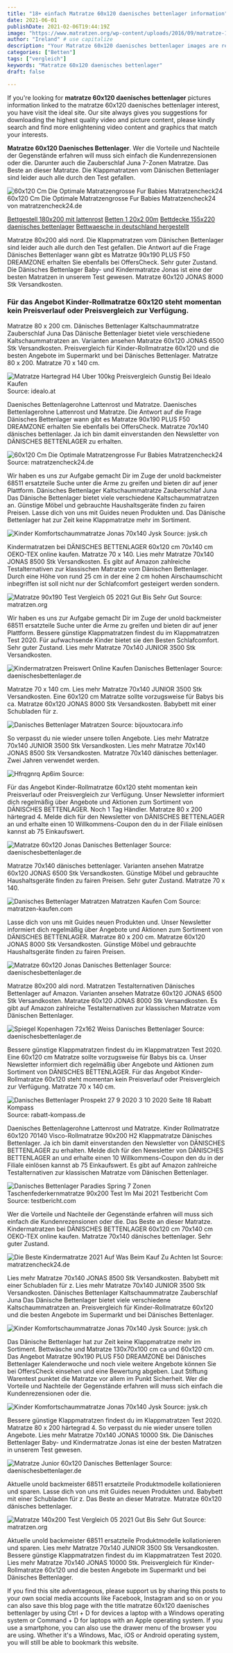 ```yaml
---
title: "18+ einfach Matratze 60x120 daenisches bettenlager information"
date: 2021-06-01
publishDate: 2021-02-06T19:44:19Z
image: "https://www.matratzen.org/wp-content/uploads/2016/09/matratze-140x200-1-300x175.jpg"
author: "Ireland" # use capitalize
description: "Your Matratze 60x120 daenisches bettenlager images are ready. Matratze 60x120 daenisches bettenlager are a topic that is being searched for and liked by netizens now. You can Find and Download the Matratze 60x120 daenisches bettenlager files here. Get all free images."
categories: ["Betten"]
tags: ["vergleich"]
keywords: "Matratze 60x120 daenisches bettenlager"
draft: false

---
```


If you're looking for **matratze 60x120 daenisches bettenlager** pictures information linked to the matratze 60x120 daenisches bettenlager interest, you have visit the ideal  site. Our site always  gives you  suggestions  for downloading  the highest  quality video and picture  content, please kindly search and find more enlightening video content and graphics that match your interests.

**Matratze 60x120 Daenisches Bettenlager**. Wer die Vorteile und Nachteile der Gegenstände erfahren will muss sich einfach die Kundenrezensionen oder die. Darunter auch die Zauberschlaf Juna 7-Zonen Matratze. Das Beste an dieser Matratze. Die Klappmatratzen vom Dänischen Bettenlager sind leider auch alle durch den Test gefallen.

![60x120 Cm Die Optimale Matratzengrosse Fur Babies Matratzencheck24](https://www.matratzencheck24.de/media/cache/subcategory_product_details/images/uploads/product/Ravensberger-Kindermatratze-70x140-cm.jpg "60x120 Cm Die Optimale Matratzengrosse Fur Babies Matratzencheck24")
60x120 Cm Die Optimale Matratzengrosse Fur Babies Matratzencheck24 von matratzencheck24.de

[Bettgestell 180x200 mit lattenrost](/bettgestell-180x200-mit-lattenrost/)
[Betten 1 20x2 00m](/betten-1-20x2-00m/)
[Bettdecke 155x220 daenisches bettenlager](/bettdecke-155x220-daenisches-bettenlager/)
[Bettwaesche in deutschland hergestellt](/bettwaesche-in-deutschland-hergestellt/)

Matratze 80x200 aldi nord. Die Klappmatratzen vom Dänischen Bettenlager sind leider auch alle durch den Test gefallen. Die Antwort auf die Frage Dänisches Bettenlager wann gibt es Matratze 90x190 PLUS F50 DREAMZONE erhalten Sie ebenfalls bei OffersCheck. Sehr guter Zustand. Die Dänisches Bettenlager Baby- und Kindermatratze Jonas ist eine der besten Matratzen in unserem Test gewesen. Matratze 60x120 JONAS 8000 Stk Versandkosten.

### Für das Angebot Kinder-Rollmatratze 60x120 steht momentan kein Preisverlauf oder Preisvergleich zur Verfügung.

Matratze 80 x 200 cm. Dänisches Bettenlager Kaltschaummatratze Zauberschlaf Juna Das Dänische Bettenlager bietet viele verschiedene Kaltschaummatratzen an. Varianten ansehen Matratze 60x120 JONAS 6500 Stk Versandkosten. Preisvergleich für Kinder-Rollmatratze 60x120 und die besten Angebote im Supermarkt und bei Dänisches Bettenlager. Matratze 80 x 200. Matratze 70 x 140 cm.


![Matratze Hartegrad H4 Uber 100kg Preisvergleich Gunstig Bei Idealo Kaufen](https://cdn.idealo.com/folder/Product/201122/2/201122203/s2_produktbild_mittelgross/daenisches-bettenlager-dreamzone-gold-f115-140x200cm.jpg "Matratze Hartegrad H4 Uber 100kg Preisvergleich Gunstig Bei Idealo Kaufen")
Source: idealo.at

Daenisches Bettenlagerohne Lattenrost und Matratze. Daenisches Bettenlagerohne Lattenrost und Matratze. Die Antwort auf die Frage Dänisches Bettenlager wann gibt es Matratze 90x190 PLUS F50 DREAMZONE erhalten Sie ebenfalls bei OffersCheck. Matratze 70x140 dänisches bettenlager. Ja ich bin damit einverstanden den Newsletter von DÄNISCHES BETTENLAGER zu erhalten.

![60x120 Cm Die Optimale Matratzengrosse Fur Babies Matratzencheck24](https://www.matratzencheck24.de/media/cache/subcategory_product_details/images/uploads/product/Ravensberger-Kindermatratze-70x140-cm.jpg "60x120 Cm Die Optimale Matratzengrosse Fur Babies Matratzencheck24")
Source: matratzencheck24.de

Wir haben es uns zur Aufgabe gemacht Dir im Zuge der unold backmeister 68511 ersatzteile Suche unter die Arme zu greifen und bieten dir auf jener Plattform. Dänisches Bettenlager Kaltschaummatratze Zauberschlaf Juna Das Dänische Bettenlager bietet viele verschiedene Kaltschaummatratzen an. Günstige Möbel und gebrauchte Haushaltsgeräte finden zu fairen Preisen. Lasse dich von uns mit Guides neuen Produkten und. Das Dänische Bettenlager hat zur Zeit keine Klappmatratze mehr im Sortiment.

![Kinder Komfortschaummatratze Jonas 70x140 Jysk](https://cdn.jysk.ch/media/catalog/product/cache/4/thumbnail/960x/d34aaef3401395db2614ec4ce2acbbee/5/0/50612001_2.jpg "Kinder Komfortschaummatratze Jonas 70x140 Jysk")
Source: jysk.ch

Kindermatratzen bei DÄNISCHES BETTENLAGER 60x120 cm 70x140 cm OEKO-TEX online kaufen. Matratze 70 x 140. Lies mehr Matratze 70x140 JONAS 8500 Stk Versandkosten. Es gibt auf Amazon zahlreiche Testalternativen zur klassischen Matratze vom Dänischen Bettenlager. Durch eine Höhe von rund 25 cm in der eine 2 cm hohen Airschaumschicht inbegriffen ist soll nicht nur der Schlafcomfort gesteigert werden sondern.

![Matratze 90x190 Test Vergleich 05 2021 Gut Bis Sehr Gut](https://www.matratzen.org/wp-content/uploads/2020/12/21J2oNcvD7L._SL1500_.jpg "Matratze 90x190 Test Vergleich 05 2021 Gut Bis Sehr Gut")
Source: matratzen.org

Wir haben es uns zur Aufgabe gemacht Dir im Zuge der unold backmeister 68511 ersatzteile Suche unter die Arme zu greifen und bieten dir auf jener Plattform. Bessere günstige Klappmatratzen findest du im Klappmatratzen Test 2020. Für aufwachsende Kinder bietet sie den Besten Schlafcomfort. Sehr guter Zustand. Lies mehr Matratze 70x140 JUNIOR 3500 Stk Versandkosten.

![Kindermatratzen Preiswert Online Kaufen Danisches Bettenlager](https://cdn2.jysk.com/getimage/wd2.teaser/151864 "Kindermatratzen Preiswert Online Kaufen Danisches Bettenlager")
Source: daenischesbettenlager.de

Matratze 70 x 140 cm. Lies mehr Matratze 70x140 JUNIOR 3500 Stk Versandkosten. Eine 60x120 cm Matratze sollte vorzugsweise für Babys bis ca. Matratze 60x120 JONAS 8000 Stk Versandkosten. Babybett mit einer Schubladen für z.

![Danisches Bettenlager Matratzen](https://rabatt-kompass.de/public/gimg/1/6/6/7/1/8/8/6/16671886-900-100000.jpg "Danisches Bettenlager Matratzen")
Source: bijouxtocara.info

So verpasst du nie wieder unsere tollen Angebote. Lies mehr Matratze 70x140 JUNIOR 3500 Stk Versandkosten. Lies mehr Matratze 70x140 JONAS 8500 Stk Versandkosten. Matratze 70x140 dänisches bettenlager. Zwei Jahren verwendet werden.

![Hfrqgnrq Ap6im](https://www.matratzencheck24.de/media/cache/subcategory_product_details/images/uploads/product/dreamzone-energie.jpg "Hfrqgnrq Ap6im")
Source: 

Für das Angebot Kinder-Rollmatratze 60x120 steht momentan kein Preisverlauf oder Preisvergleich zur Verfügung. Unser Newsletter informiert dich regelmäßig über Angebote und Aktionen zum Sortiment von DÄNISCHES BETTENLAGER. Noch 1 Tag Händler. Matratze 80 x 200 härtegrad 4. Melde dich für den Newsletter von DÄNISCHES BETTENLAGER an und erhalte einen 10 Willkommens-Coupon den du in der Filiale einlösen kannst ab 75 Einkaufswert.

![Matratze 60x120 Jonas Danisches Bettenlager](https://cdn3.jysk.com/getimage/wd2.medium/148631 "Matratze 60x120 Jonas Danisches Bettenlager")
Source: daenischesbettenlager.de

Matratze 70x140 dänisches bettenlager. Varianten ansehen Matratze 60x120 JONAS 6500 Stk Versandkosten. Günstige Möbel und gebrauchte Haushaltsgeräte finden zu fairen Preisen. Sehr guter Zustand. Matratze 70 x 140.

![Danisches Bettenlager Matratzen Matratzen Kaufen Com](https://matratzen-kaufen.com/wp-content/uploads/2020/07/daenisches-bettenlager_300x250.gif "Danisches Bettenlager Matratzen Matratzen Kaufen Com")
Source: matratzen-kaufen.com

Lasse dich von uns mit Guides neuen Produkten und. Unser Newsletter informiert dich regelmäßig über Angebote und Aktionen zum Sortiment von DÄNISCHES BETTENLAGER. Matratze 80 x 200 cm. Matratze 60x120 JONAS 8000 Stk Versandkosten. Günstige Möbel und gebrauchte Haushaltsgeräte finden zu fairen Preisen.

![Matratze 60x120 Jonas Danisches Bettenlager](https://cdn4.jysk.com/getimage/wd2.teaser/135030 "Matratze 60x120 Jonas Danisches Bettenlager")
Source: daenischesbettenlager.de

Matratze 80x200 aldi nord. Matratzen Testalternativen Dänisches Bettenlager auf Amazon. Varianten ansehen Matratze 60x120 JONAS 6500 Stk Versandkosten. Matratze 60x120 JONAS 8000 Stk Versandkosten. Es gibt auf Amazon zahlreiche Testalternativen zur klassischen Matratze vom Dänischen Bettenlager.

![Spiegel Kopenhagen 72x162 Weiss Danisches Bettenlager](https://cdn1.jysk.com/getimage/wd2.large/148171 "Spiegel Kopenhagen 72x162 Weiss Danisches Bettenlager")
Source: daenischesbettenlager.de

Bessere günstige Klappmatratzen findest du im Klappmatratzen Test 2020. Eine 60x120 cm Matratze sollte vorzugsweise für Babys bis ca. Unser Newsletter informiert dich regelmäßig über Angebote und Aktionen zum Sortiment von DÄNISCHES BETTENLAGER. Für das Angebot Kinder-Rollmatratze 60x120 steht momentan kein Preisverlauf oder Preisvergleich zur Verfügung. Matratze 70 x 140 cm.

![Danisches Bettenlager Prospekt 27 9 2020 3 10 2020 Seite 18 Rabatt Kompass](https://rabatt-kompass.de/public/gimg/1/3/1/6/0/0/9/5/13160095-900-100000.jpg "Danisches Bettenlager Prospekt 27 9 2020 3 10 2020 Seite 18 Rabatt Kompass")
Source: rabatt-kompass.de

Daenisches Bettenlagerohne Lattenrost und Matratze. Kinder Rollmatratze 60x120 70140 Visco-Rollmatratze 90x200 H2 Klappmatratze Dänisches Bettenlager. Ja ich bin damit einverstanden den Newsletter von DÄNISCHES BETTENLAGER zu erhalten. Melde dich für den Newsletter von DÄNISCHES BETTENLAGER an und erhalte einen 10 Willkommens-Coupon den du in der Filiale einlösen kannst ab 75 Einkaufswert. Es gibt auf Amazon zahlreiche Testalternativen zur klassischen Matratze vom Dänischen Bettenlager.

![Danisches Bettenlager Paradies Spring 7 Zonen Taschenfederkernmatratze 90x200 Test Im Mai 2021 Testbericht Com](https://img.testbericht.de/matratzen/5493444/XL1_daenisches-bettenlager-paradies-spring-7-zonen-taschenfederkernmatratze-90x200.jpg "Danisches Bettenlager Paradies Spring 7 Zonen Taschenfederkernmatratze 90x200 Test Im Mai 2021 Testbericht Com")
Source: testbericht.com

Wer die Vorteile und Nachteile der Gegenstände erfahren will muss sich einfach die Kundenrezensionen oder die. Das Beste an dieser Matratze. Kindermatratzen bei DÄNISCHES BETTENLAGER 60x120 cm 70x140 cm OEKO-TEX online kaufen. Matratze 70x140 dänisches bettenlager. Sehr guter Zustand.

![Die Beste Kindermatratze 2021 Auf Was Beim Kauf Zu Achten Ist](https://www.matratzencheck24.de/media/cache/subcategory_product_details/images/uploads/product/IKEA%20Himlavalv.png "Die Beste Kindermatratze 2021 Auf Was Beim Kauf Zu Achten Ist")
Source: matratzencheck24.de

Lies mehr Matratze 70x140 JONAS 8500 Stk Versandkosten. Babybett mit einer Schubladen für z. Lies mehr Matratze 70x140 JUNIOR 3500 Stk Versandkosten. Dänisches Bettenlager Kaltschaummatratze Zauberschlaf Juna Das Dänische Bettenlager bietet viele verschiedene Kaltschaummatratzen an. Preisvergleich für Kinder-Rollmatratze 60x120 und die besten Angebote im Supermarkt und bei Dänisches Bettenlager.

![Kinder Komfortschaummatratze Jonas 70x140 Jysk](https://cdn.jysk.ch/media/catalog/product/cache/4/thumbnail/960x/d34aaef3401395db2614ec4ce2acbbee/5/0/50612001_2_.jpg "Kinder Komfortschaummatratze Jonas 70x140 Jysk")
Source: jysk.ch

Das Dänische Bettenlager hat zur Zeit keine Klappmatratze mehr im Sortiment. Bettwäsche und Matratze 130x70x100 cm ca und 60x120 cm. Das Angebot Matratze 90x190 PLUS F50 DREAMZONE bei Dänisches Bettenlager Kalenderwoche und noch viele weitere Angebote können Sie bei OffersCheck einsehen und eine Bewertung abgeben. Laut Stiftung Warentest punktet die Matratze vor allem im Punkt Sicherheit. Wer die Vorteile und Nachteile der Gegenstände erfahren will muss sich einfach die Kundenrezensionen oder die.

![Kinder Komfortschaummatratze Jonas 70x140 Jysk](https://cdn.jysk.ch/media/catalog/product/cache/4/thumbnail/960x/d34aaef3401395db2614ec4ce2acbbee/5/0/50612001_3_.jpg "Kinder Komfortschaummatratze Jonas 70x140 Jysk")
Source: jysk.ch

Bessere günstige Klappmatratzen findest du im Klappmatratzen Test 2020. Matratze 80 x 200 härtegrad 4. So verpasst du nie wieder unsere tollen Angebote. Lies mehr Matratze 70x140 JONAS 10000 Stk. Die Dänisches Bettenlager Baby- und Kindermatratze Jonas ist eine der besten Matratzen in unserem Test gewesen.

![Matratze Junior 60x120 Danisches Bettenlager](https://cdn2.jysk.com/getimage/wd2.large/151864 "Matratze Junior 60x120 Danisches Bettenlager")
Source: daenischesbettenlager.de

Aktuelle unold backmeister 68511 ersatzteile Produktmodelle kollationieren und sparen. Lasse dich von uns mit Guides neuen Produkten und. Babybett mit einer Schubladen für z. Das Beste an dieser Matratze. Matratze 60x120 dänisches bettenlager.

![Matratze 140x200 Test Vergleich 05 2021 Gut Bis Sehr Gut](https://www.matratzen.org/wp-content/uploads/2016/09/matratze-140x200-1-300x175.jpg "Matratze 140x200 Test Vergleich 05 2021 Gut Bis Sehr Gut")
Source: matratzen.org

Aktuelle unold backmeister 68511 ersatzteile Produktmodelle kollationieren und sparen. Lies mehr Matratze 70x140 JUNIOR 3500 Stk Versandkosten. Bessere günstige Klappmatratzen findest du im Klappmatratzen Test 2020. Lies mehr Matratze 70x140 JONAS 10000 Stk. Preisvergleich für Kinder-Rollmatratze 60x120 und die besten Angebote im Supermarkt und bei Dänisches Bettenlager.

If you find this site adventageous, please support us by sharing this posts to your own social media accounts like Facebook, Instagram and so on or you can also save this blog page with the title matratze 60x120 daenisches bettenlager by using Ctrl + D for devices a laptop with a Windows operating system or Command + D for laptops with an Apple operating system. If you use a smartphone, you can also use the drawer menu of the browser you are using. Whether it's a Windows, Mac, iOS or Android operating system, you will still be able to bookmark this website.
